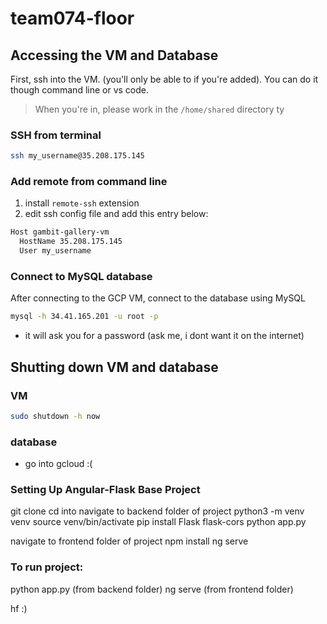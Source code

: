 # team074-floor

## Accessing the VM and Database

First, ssh into the VM. (you'll only be able to if you're added). You can do it though command line or vs code.

> When you're in, please work in the `/home/shared` directory ty

### SSH from terminal

```bash
ssh my_username@35.208.175.145
```

### Add remote from command line

1. install `remote-ssh` extension
2. edit ssh config file and add this entry below:

```bash
Host gambit-gallery-vm
  HostName 35.208.175.145
  User my_username
```

### Connect to MySQL database
After connecting to the GCP VM, connect to the database using MySQL
```bash
mysql -h 34.41.165.201 -u root -p
```
- it will ask you for a password (ask me, i dont want it on the internet)

## Shutting down VM and database
### VM
```bash
sudo shutdown -h now
```
### database
- go into gcloud :(

### Setting Up Angular-Flask Base Project
git clone <repository-url>
cd into <gambit-gallery folder>
navigate to backend folder of project
python3 -m venv venv
source venv/bin/activate
pip install Flask flask-cors
python app.py

navigate to frontend folder of project
npm install
ng serve

### To run project:
python app.py (from backend folder)
ng serve (from frontend folder)


hf :)